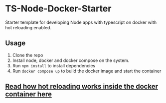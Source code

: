 # TS-Node-Docker-Starter
Starter template for developing Node apps with typescript on docker with hot reloading enabled. 

## Usage
1. Clone the repo
2. Install node, docker and docker compose on the system.
3. Run ``` npm install ``` to install dependencies
4. Run ``` docker compose up ```  to build the docker image and start the container

## [Read how hot reloading works inside the docker container here](https://medium.com/@kartikio/setup-node-ts-local-development-environment-with-docker-and-hot-reloading-922db9016119)

